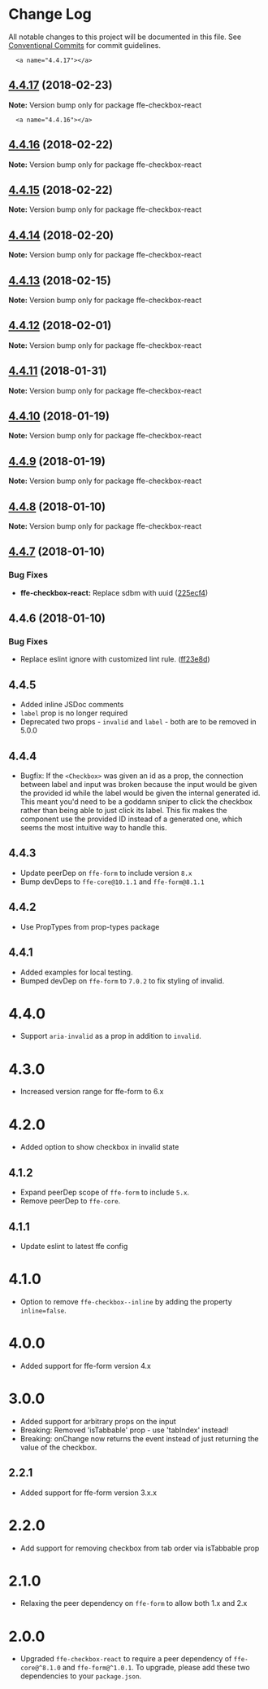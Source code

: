 # Change Log

All notable changes to this project will be documented in this file.
See [Conventional Commits](https://conventionalcommits.org) for commit guidelines.

      <a name="4.4.17"></a>
## [4.4.17](***REMOVED***) (2018-02-23)




**Note:** Version bump only for package ffe-checkbox-react

      <a name="4.4.16"></a>
## [4.4.16](***REMOVED***) (2018-02-22)




**Note:** Version bump only for package ffe-checkbox-react

  <a name="4.4.15"></a>
## [4.4.15](***REMOVED***) (2018-02-22)




**Note:** Version bump only for package ffe-checkbox-react

<a name="4.4.14"></a>
## [4.4.14](***REMOVED***) (2018-02-20)




**Note:** Version bump only for package ffe-checkbox-react

<a name="4.4.13"></a>
## [4.4.13](***REMOVED***) (2018-02-15)




**Note:** Version bump only for package ffe-checkbox-react

<a name="4.4.12"></a>
## [4.4.12](***REMOVED***) (2018-02-01)




**Note:** Version bump only for package ffe-checkbox-react

<a name="4.4.11"></a>
## [4.4.11](***REMOVED***) (2018-01-31)




**Note:** Version bump only for package ffe-checkbox-react

<a name="4.4.10"></a>
## [4.4.10](***REMOVED***) (2018-01-19)




**Note:** Version bump only for package ffe-checkbox-react

<a name="4.4.9"></a>
## [4.4.9](***REMOVED***) (2018-01-19)




**Note:** Version bump only for package ffe-checkbox-react

<a name="4.4.8"></a>

## [4.4.8](***REMOVED***) (2018-01-10)

**Note:** Version bump only for package ffe-checkbox-react

<a name="4.4.7"></a>

## [4.4.7](***REMOVED***) (2018-01-10)

### Bug Fixes

* **ffe-checkbox-react:** Replace sdbm with uuid ([225ecf4](***REMOVED***))

<a name="4.4.6"></a>

## 4.4.6 (2018-01-10)

### Bug Fixes

* Replace eslint ignore with customized lint rule. ([ff23e8d](***REMOVED***))

## 4.4.5

* Added inline JSDoc comments
* `label` prop is no longer required
* Deprecated two props - `invalid` and `label` - both are to be removed in 5.0.0

## 4.4.4

* Bugfix: If the `<Checkbox>` was given an id as a prop, the connection between label and input was broken
because the input would be given the provided id while the label would be given the internal generated id.
This meant you'd need to be a goddamn sniper to click the checkbox rather than being able to just click its
label. This fix makes the component use the provided ID instead of a generated one, which seems the most
intuitive way to handle this.

## 4.4.3

* Update peerDep on `ffe-form` to include version `8.x`
* Bump devDeps to `ffe-core@10.1.1` and `ffe-form@8.1.1`

## 4.4.2

* Use PropTypes from prop-types package

## 4.4.1

* Added examples for local testing.
* Bumped devDep on `ffe-form` to `7.0.2` to fix styling of invalid.

# 4.4.0

* Support `aria-invalid` as a prop in addition to `invalid`.

# 4.3.0

* Increased version range for ffe-form to 6.x

# 4.2.0

* Added option to show checkbox in invalid state

## 4.1.2

* Expand peerDep scope of `ffe-form` to include `5.x`.
* Remove peerDep to `ffe-core`.

## 4.1.1

* Update eslint to latest ffe config

# 4.1.0

* Option to remove `ffe-checkbox--inline` by adding the property `inline=false`.

# 4.0.0

* Added support for ffe-form version 4.x

# 3.0.0

* Added support for arbitrary props on the input
* Breaking: Removed 'isTabbable' prop - use 'tabIndex' instead!
* Breaking: onChange now returns the event instead of just returning the value of the checkbox.

## 2.2.1

* Added support for ffe-form version 3.x.x

# 2.2.0

* Add support for removing checkbox from tab order via isTabbable prop

# 2.1.0

* Relaxing the peer dependency on `ffe-form` to allow both 1.x and 2.x

# 2.0.0

* Upgraded `ffe-checkbox-react` to require a peer dependency of
`ffe-core@^8.1.0` and `ffe-form@^1.0.1`. To upgrade, please add these two
dependencies to your `package.json`.
